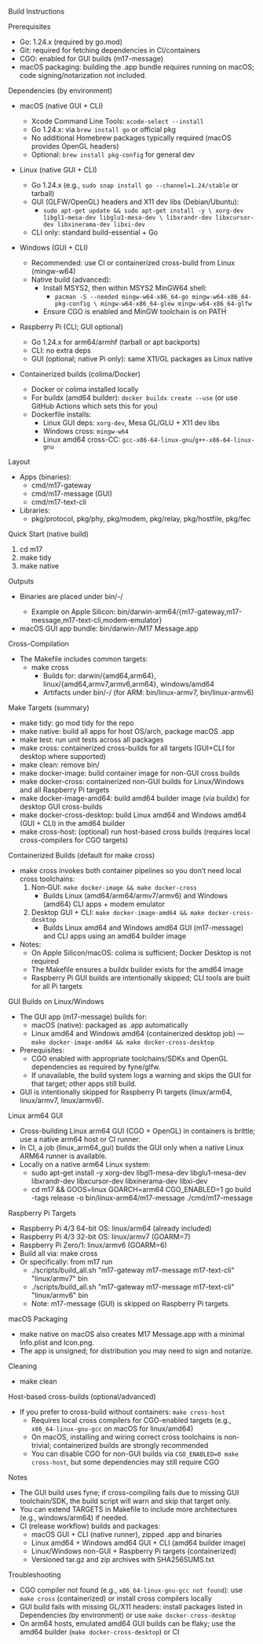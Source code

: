 Build Instructions

Prerequisites
- Go: 1.24.x (required by go.mod)
- Git: required for fetching dependencies in CI/containers
- CGO: enabled for GUI builds (m17-message)
- macOS packaging: building the .app bundle requires running on macOS; code signing/notarization not included.

Dependencies (by environment)
- macOS (native GUI + CLI)
  - Xcode Command Line Tools: `xcode-select --install`
  - Go 1.24.x: via `brew install go` or official pkg
  - No additional Homebrew packages typically required (macOS provides OpenGL headers)
  - Optional: `brew install pkg-config` for general dev

- Linux (native GUI + CLI)
  - Go 1.24.x (e.g., `sudo snap install go --channel=1.24/stable` or tarball)
  - GUI (GLFW/OpenGL) headers and X11 dev libs (Debian/Ubuntu):
    - `sudo apt-get update && sudo apt-get install -y \
      xorg-dev libgl1-mesa-dev libglu1-mesa-dev \
      libxrandr-dev libxcursor-dev libxinerama-dev libxi-dev`
  - CLI only: standard build-essential + Go

- Windows (GUI + CLI)
  - Recommended: use CI or containerized cross-build from Linux (mingw-w64)
  - Native build (advanced):
    - Install MSYS2, then within MSYS2 MinGW64 shell:
      - `pacman -S --needed mingw-w64-x86_64-go mingw-w64-x86_64-pkg-config \
         mingw-w64-x86_64-glew mingw-w64-x86_64-glfw`
    - Ensure CGO is enabled and MinGW toolchain is on PATH

- Raspberry Pi (CLI; GUI optional)
  - Go 1.24.x for arm64/armhf (tarball or apt backports)
  - CLI: no extra deps
  - GUI (optional; native Pi only): same X11/GL packages as Linux native

- Containerized builds (colima/Docker)
  - Docker or colima installed locally
  - For buildx (amd64 builder): `docker buildx create --use` (or use GitHub Actions which sets this for you)
  - Dockerfile installs:
    - Linux GUI deps: `xorg-dev`, Mesa GL/GLU + X11 dev libs
    - Windows cross: `mingw-w64`
    - Linux amd64 cross-CC: `gcc-x86-64-linux-gnu`/`g++-x86-64-linux-gnu`

Layout
- Apps (binaries):
  - cmd/m17-gateway
  - cmd/m17-message (GUI)
  - cmd/m17-text-cli
- Libraries:
  - pkg/protocol, pkg/phy, pkg/modem, pkg/relay, pkg/hostfile, pkg/fec

Quick Start (native build)
1) cd m17
2) make tidy
3) make native

Outputs
- Binaries are placed under bin/<os>-<arch>/
  - Example on Apple Silicon: bin/darwin-arm64/{m17-gateway,m17-message,m17-text-cli,modem-emulator}
- macOS GUI app bundle: bin/darwin-<arch>/M17 Message.app

Cross-Compilation
- The Makefile includes common targets:
  - make cross
    - Builds for: darwin/{amd64,arm64}, linux/{amd64,armv7,armv6,arm64}, windows/amd64
    - Artifacts under bin/<os>-<arch>/ (for ARM: bin/linux-armv7, bin/linux-armv6)

Make Targets (summary)
- make tidy: go mod tidy for the repo
- make native: build all apps for host OS/arch, package macOS .app
- make test: run unit tests across all packages
- make cross: containerized cross-builds for all targets (GUI+CLI for desktop where supported)
- make clean: remove bin/
- make docker-image: build container image for non-GUI cross builds
- make docker-cross: containerized non-GUI builds for Linux/Windows and all Raspberry Pi targets
- make docker-image-amd64: build amd64 builder image (via buildx) for desktop GUI cross-builds
- make docker-cross-desktop: build Linux amd64 and Windows amd64 (GUI + CLI) in the amd64 builder
- make cross-host: (optional) run host-based cross builds (requires local cross-compilers for CGO targets)

Containerized Builds (default for make cross)
- make cross invokes both container pipelines so you don’t need local cross toolchains:
  1) Non‑GUI: `make docker-image && make docker-cross`
     - Builds Linux (amd64/arm64/armv7/armv6) and Windows (amd64) CLI apps + modem emulator
  2) Desktop GUI + CLI: `make docker-image-amd64 && make docker-cross-desktop`
     - Builds Linux amd64 and Windows amd64 GUI (m17-message) and CLI apps using an amd64 builder image
- Notes:
  - On Apple Silicon/macOS: colima is sufficient; Docker Desktop is not required
  - The Makefile ensures a buildx builder exists for the amd64 image
  - Raspberry Pi GUI builds are intentionally skipped; CLI tools are built for all Pi targets

GUI Builds on Linux/Windows
- The GUI app (m17-message) builds for:
  - macOS (native): packaged as .app automatically
  - Linux amd64 and Windows amd64 (containerized desktop job) — `make docker-image-amd64 && make docker-cross-desktop`
- Prerequisites:
  - CGO enabled with appropriate toolchains/SDKs and OpenGL dependencies as required by fyne/glfw.
  - If unavailable, the build system logs a warning and skips the GUI for that target; other apps still build.
- GUI is intentionally skipped for Raspberry Pi targets (linux/arm64, linux/armv7, linux/armv6).

Linux arm64 GUI
- Cross-building Linux arm64 GUI (CGO + OpenGL) in containers is brittle; use a native arm64 host or CI runner.
- In CI, a job (linux_arm64_gui) builds the GUI only when a native Linux ARM64 runner is available.
- Locally on a native arm64 Linux system:
  - sudo apt-get install -y xorg-dev libgl1-mesa-dev libglu1-mesa-dev libxrandr-dev libxcursor-dev libxinerama-dev libxi-dev
  - cd m17 && GOOS=linux GOARCH=arm64 CGO_ENABLED=1 go build -tags release -o bin/linux-arm64/m17-message ./cmd/m17-message

Raspberry Pi Targets
- Raspberry Pi 4/3 64-bit OS: linux/arm64 (already included)
- Raspberry Pi 4/3 32-bit OS: linux/armv7 (GOARM=7)
- Raspberry Pi Zero/1: linux/armv6 (GOARM=6)
- Build all via: make cross
- Or specifically: from m17 run
  - ./scripts/build_all.sh "m17-gateway m17-message m17-text-cli" "linux/armv7" bin
  - ./scripts/build_all.sh "m17-gateway m17-message m17-text-cli" "linux/armv6" bin
  - Note: m17-message (GUI) is skipped on Raspberry Pi targets.

macOS Packaging
- make native on macOS also creates M17 Message.app with a minimal Info.plist and Icon.png.
- The app is unsigned; for distribution you may need to sign and notarize.

Cleaning
- make clean

Host-based cross-builds (optional/advanced)
- If you prefer to cross-build without containers: `make cross-host`
  - Requires local cross compilers for CGO-enabled targets (e.g., `x86_64-linux-gnu-gcc` on macOS for linux/amd64)
  - On macOS, installing and wiring correct cross toolchains is non-trivial; containerized builds are strongly recommended
  - You can disable CGO for non-GUI builds via `CGO_ENABLED=0 make cross-host`, but some dependencies may still require CGO

Notes
- The GUI build uses fyne; if cross-compiling fails due to missing GUI toolchain/SDK, the build script will warn and skip that target only.
- You can extend TARGETS in Makefile to include more architectures (e.g., windows/arm64) if needed.
 - CI (release workflow) builds and packages:
   - macOS GUI + CLI (native runner), zipped .app and binaries
   - Linux amd64 + Windows amd64 GUI + CLI (amd64 builder image)
   - Linux/Windows non-GUI + Raspberry Pi targets (containerized)
   - Versioned tar.gz and zip archives with SHA256SUMS.txt

Troubleshooting
- CGO compiler not found (e.g., `x86_64-linux-gnu-gcc not found`): use `make cross` (containerized) or install cross compilers locally
- GUI build fails with missing GL/X11 headers: install packages listed in Dependencies (by environment) or use `make docker-cross-desktop`
- On arm64 hosts, emulated amd64 GUI builds can be flaky; use the amd64 builder (`make docker-cross-desktop`) or CI
